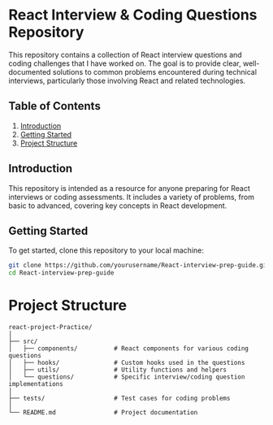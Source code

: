 # React Interview & Coding Questions Repository

This repository contains a collection of React interview questions and coding challenges that I have worked on. The goal is to provide clear, well-documented solutions to common problems encountered during technical interviews, particularly those involving React and related technologies.

## Table of Contents

1. [Introduction](#introduction)
2. [Getting Started](#getting-started)
3. [Project Structure](#project-structure)


## Introduction

This repository is intended as a resource for anyone preparing for React interviews or coding assessments. It includes a variety of problems, from basic to advanced, covering key concepts in React development.

## Getting Started

To get started, clone this repository to your local machine:

```bash
git clone https://github.com/yourusername/React-interview-prep-guide.git
cd React-interview-prep-guide
```


# Project Structure

```plaintext
react-project-Practice/
│
├── src/
│   ├── components/          # React components for various coding questions
│   ├── hooks/               # Custom hooks used in the questions
│   ├── utils/               # Utility functions and helpers
│   └── questions/           # Specific interview/coding question implementations
│
├── tests/                   # Test cases for coding problems
│
└── README.md                # Project documentation

```

